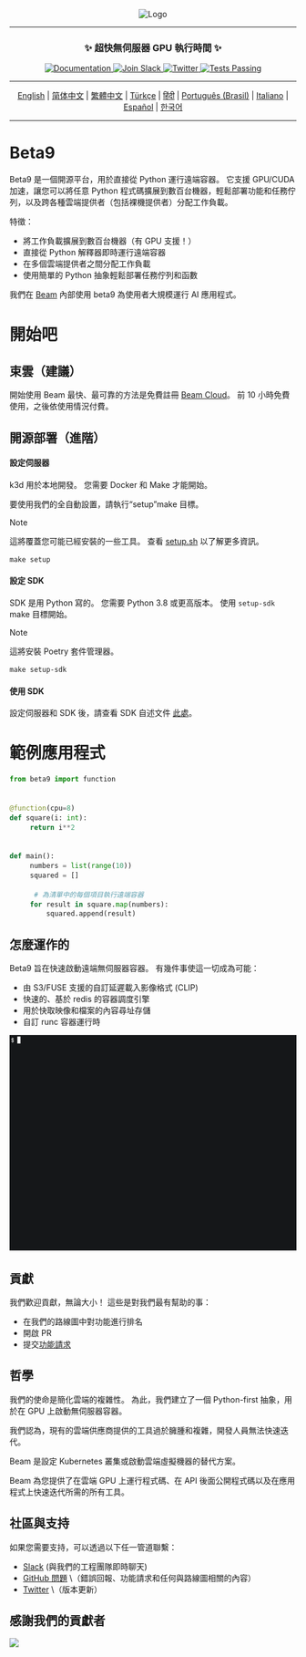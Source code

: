 <div align="center">
<p align="center">
<img alt="Logo" src="https://github.com/beam-cloud/beta9/assets/10925686/a23019e2-3a34-4efa-9ac7-033c83f528cf"/ width="20%">
</p>

---

### **✨ 超快無伺服器 GPU 執行時間 ✨**

<p align="center">
   <a href="https://docs.beam.cloud">
     <img alt="Documentation" src="https://img.shields.io/badge/docs-quickstart-blue">
   </a>
   <a href="https://join.slack.com/t/beam-89x5025/shared_invite/zt-1ye1jzgg2-cGpMKuoXZJiT3oSzgPmN8g">
     <img alt="Join Slack" src="https://img.shields.io/badge/Beam-Join%20Slack-blue?logo=slack">
   </a>
     <a href="https://twitter.com/beam_cloud">
     <img alt="Twitter" src="https://img.shields.io/twitter/follow/beam_cloud.svg?style=social&logo=twitter">
   </a>
   <a href="https://github.com/beam-cloud/beta9/actions">
     <img alt="Tests Passing" src="https://github.com/beam-cloud/beta9/actions/workflows/test.yml/badge.svg">
   </a>
</p>

---

[English](https://github.com/beam-cloud/beta9/blob/master/README.md) | [简体中文](https://github.com/beam-cloud/beta9/blob/master/docs/zh/zh_cn/README.md) | [繁體中文](https://github.com/beam-cloud/beta9/blob/master/docs/zh/zh_cw/README.md) | [Türkçe](https://github.com/beam-cloud/beta9/blob/master/docs/tr/README.md) | [हिंदी](https://github.com/beam-cloud/beta9/blob/master/docs/in/README.md) | [Português (Brasil)](https://github.com/beam-cloud/beta9/blob/master/docs/pt/README.md) | [Italiano](https://github.com/beam-cloud/beta9/blob/master/docs/it/README.md) | [Español](https://github.com/beam-cloud/beta9/blob/master/docs/es/README.md) | [한국어](https://github.com/beam-cloud/beta9/blob/master/docs/kr/README.md)

---

</div>

# Beta9

Beta9 是一個開源平台，用於直接從 Python 運行遠端容器。 它支援 GPU/CUDA 加速，讓您可以將任意 Python 程式碼擴展到數百台機器，輕鬆部署功能和任務佇列，以及跨各種雲端提供者（包括裸機提供者）分配工作負載。

特徵：

- 將工作負載擴展到數百台機器（有 GPU 支援！）
- 直接從 Python 解釋器即時運行遠端容器
- 在多個雲端提供者之間分配工作負載
- 使用簡單的 Python 抽象輕鬆部署任務佇列和函數

我們在 [Beam](https://beam.cloud) 內部使用 beta9 為使用者大規模運行 AI 應用程式。

# 開始吧

## 束雲（建議）

開始使用 Beam 最快、最可靠的方法是免費註冊 [Beam Cloud](https://beam.cloud)。 前 10 小時免費使用，之後依使用情況付費。

## 開源部署（進階）

#### 設定伺服器

k3d 用於本地開發。 您需要 Docker 和 Make 才能開始。

要使用我們的全自動設置，請執行“setup”make 目標。

> [!NOTE]
> 這將覆蓋您可能已經安裝的一些工具。 查看 [setup.sh](bin/setup.sh) 以了解更多資訊。

```
make setup
```

#### 設定 SDK

SDK 是用 Python 寫的。 您需要 Python 3.8 或更高版本。 使用 `setup-sdk` make 目標開始。

> [!NOTE]
> 這將安裝 Poetry 套件管理器。

```
make setup-sdk
```

#### 使用 SDK

設定伺服器和 SDK 後，請查看 SDK 自述文件 [此處](sdk/README.md)。

# 範例應用程式

```python
from beta9 import function


@function(cpu=8)
def square(i: int):
     return i**2


def main():
     numbers = list(range(10))
     squared = []

      # 為清單中的每個項目執行遠端容器
     for result in square.map(numbers):
         squared.append(result)
```

## 怎麼運作的

Beta9 旨在快速啟動遠端無伺服器容器。 有幾件事使這一切成為可能：

- 由 S3/FUSE 支援的自訂延遲載入影像格式 (CLIP)
- 快速的、基於 redis 的容器調度引擎
- 用於快取映像和檔案的內容尋址存儲
- 自訂 runc 容器運行時

![示範 gif](sdk/docs/demo.gif)

## 貢獻

我們歡迎貢獻，無論大小！ 這些是對我們最有幫助的事：

- 在我們的路線圖中對功能進行排名
- 開啟 PR
- 提交[功能請求](https://github.com/beam-cloud/beta9/issues/new?assignees=&labels=&projects=&template=feature-request.md&title=)

## 哲學

我們的使命是簡化雲端的複雜性。 為此，我們建立了一個 Python-first 抽象，用於在 GPU 上啟動無伺服器容器。

我們認為，現有的雲端供應商提供的工具過於臃腫和複雜，開發人員無法快速迭代。

Beam 是設定 Kubernetes 叢集或啟動雲端虛擬機器的替代方案。

Beam 為您提供了在雲端 GPU 上運行程式碼、在 API 後面公開程式碼以及在應用程式上快速迭代所需的所有工具。

## 社區與支持

如果您需要支持，可以透過以下任一管道聯繫：

- [Slack](https://join.slack.com/t/beam-cloud/shared_invite/zt-2f16bwiiq-oP8weCLWNrf_9lJZIDf0Fg) \(與我們的工程團隊即時聊天\)
- [GitHub 問題](https://github.com/beam-cloud/issues) \（錯誤回報、功能請求和任何與路線圖相關的內容）
- [Twitter](https://twitter.com/beam_cloud) \（版本更新）

## 感謝我們的貢獻者

<a href="https://github.com/slai-labs/get-beam/graphs/contributors">
    <img src="https://contrib.rocks/image?repo=slai-labs/get-beam" />
</a>
